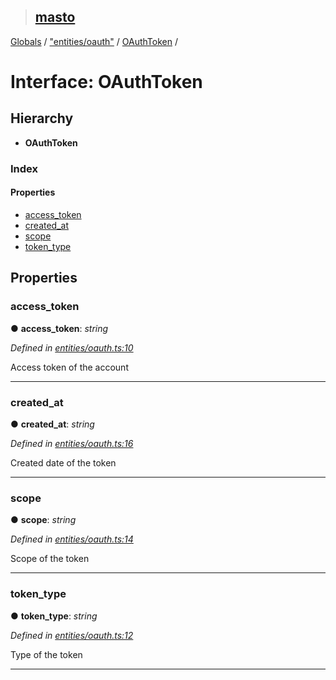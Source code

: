 > ## [masto](../README.md)

[Globals](../globals.md) / ["entities/oauth"](../modules/_entities_oauth_.md) / [OAuthToken](_entities_oauth_.oauthtoken.md) /

# Interface: OAuthToken

## Hierarchy

* **OAuthToken**

### Index

#### Properties

* [access_token](_entities_oauth_.oauthtoken.md#access_token)
* [created_at](_entities_oauth_.oauthtoken.md#created_at)
* [scope](_entities_oauth_.oauthtoken.md#scope)
* [token_type](_entities_oauth_.oauthtoken.md#token_type)

## Properties

###  access_token

● **access_token**: *string*

*Defined in [entities/oauth.ts:10](https://github.com/neet/masto.js/blob/635a2aa/src/entities/oauth.ts#L10)*

Access token of the account

___

###  created_at

● **created_at**: *string*

*Defined in [entities/oauth.ts:16](https://github.com/neet/masto.js/blob/635a2aa/src/entities/oauth.ts#L16)*

Created date of the token

___

###  scope

● **scope**: *string*

*Defined in [entities/oauth.ts:14](https://github.com/neet/masto.js/blob/635a2aa/src/entities/oauth.ts#L14)*

Scope of the token

___

###  token_type

● **token_type**: *string*

*Defined in [entities/oauth.ts:12](https://github.com/neet/masto.js/blob/635a2aa/src/entities/oauth.ts#L12)*

Type of the token

___